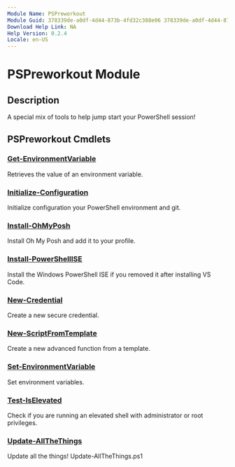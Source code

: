 ```yaml
---
Module Name: PSPreworkout
Module Guid: 378339de-a0df-4d44-873b-4fd32c388e06 378339de-a0df-4d44-873b-4fd32c388e06
Download Help Link: NA
Help Version: 0.2.4
Locale: en-US
---
```


# PSPreworkout Module
## Description
A special mix of tools to help jump start your PowerShell session!

## PSPreworkout Cmdlets
### [Get-EnvironmentVariable](Get-EnvironmentVariable.md)
Retrieves the value of an environment variable.

### [Initialize-Configuration](Initialize-Configuration.md)
Initialize configuration your PowerShell environment and git.

### [Install-OhMyPosh](Install-OhMyPosh.md)
Install Oh My Posh and add it to your profile.

### [Install-PowerShellISE](Install-PowerShellISE.md)
Install the Windows PowerShell ISE if you removed it after installing VS Code.

### [New-Credential](New-Credential.md)
Create a new secure credential.

### [New-ScriptFromTemplate](New-ScriptFromTemplate.md)
Create a new advanced function from a template.

### [Set-EnvironmentVariable](Set-EnvironmentVariable.md)
Set environment variables.

### [Test-IsElevated](Test-IsElevated.md)
Check if you are running an elevated shell with administrator or root privileges.

### [Update-AllTheThings](Update-AllTheThings.md)
Update all the things! Update-AllTheThings.ps1 



